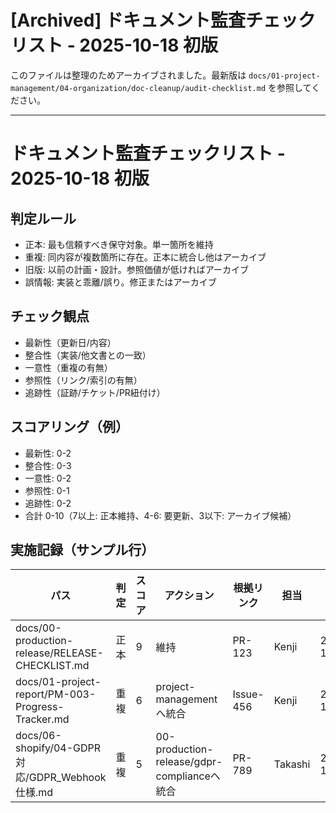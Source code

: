 # [Archived] ドキュメント監査チェックリスト - 2025-10-18 初版

このファイルは整理のためアーカイブされました。最新版は `docs/01-project-management/04-organization/doc-cleanup/audit-checklist.md` を参照してください。

---

# ドキュメント監査チェックリスト - 2025-10-18 初版

## 判定ルール
- 正本: 最も信頼すべき保守対象。単一箇所を維持
- 重複: 同内容が複数箇所に存在。正本に統合し他はアーカイブ
- 旧版: 以前の計画・設計。参照価値が低ければアーカイブ
- 誤情報: 実装と乖離/誤り。修正またはアーカイブ

## チェック観点
- 最新性（更新日/内容）
- 整合性（実装/他文書との一致）
- 一意性（重複の有無）
- 参照性（リンク/索引の有無）
- 追跡性（証跡/チケット/PR紐付け）

## スコアリング（例）
- 最新性: 0-2
- 整合性: 0-3
- 一意性: 0-2
- 参照性: 0-1
- 追跡性: 0-2
- 合計 0-10（7以上: 正本維持、4-6: 要更新、3以下: アーカイブ候補）

## 実施記録（サンプル行）
| パス | 判定 | スコア | アクション | 根拠リンク | 担当 | 期限 |
|---|---|---|---|---|---|---|
| docs/00-production-release/RELEASE-CHECKLIST.md | 正本 | 9 | 維持 | PR-123 | Kenji | 2025-10-19 |
| docs/01-project-report/PM-003-Progress-Tracker.md | 重複 | 6 | project-managementへ統合 | Issue-456 | Kenji | 2025-10-19 |
| docs/06-shopify/04-GDPR対応/GDPR_Webhook仕様.md | 重複 | 5 | 00-production-release/gdpr-complianceへ統合 | PR-789 | Takashi | 2025-10-19 |
